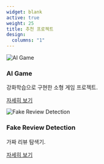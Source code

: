 ```yaml
---
widget: blank
active: true
weight: 25
title: 추천 프로젝트
design:
  columns: "1"
---
```


<div class="viewA">
  <img src="/slide-1.jpg" alt="AI Game" loading="lazy">
  <div>
    <h3>AI Game</h3>
    <p>강화학습으로 구현한 소형 게임 프로젝트.</p>
    <a class="btn btn-primary btn-sm" href="/project/game/">자세히 보기</a>
  </div>
</div>

<div class="viewA" style="margin-top:12px">
  <img src="/slide-3.jpg" alt="Fake Review Detection" loading="lazy">
  <div>
    <h3>Fake Review Detection</h3>
    <p>가짜 리뷰 탐색기.</p>
    <a class="btn btn-primary btn-sm" href="/project/Review/">자세히 보기</a>
  </div>
</div>

